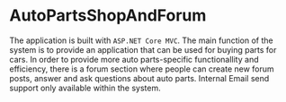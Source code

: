 # AutoPartsShopAndForum
The application is built with `ASP.NET Core MVC`. The main function of the system is to provide an application that can be used for buying parts for cars. In order to provide more auto parts-specific functionallity and efficiency, there is a forum section where people can create new forum posts, answer and ask questions about auto parts. Internal Email send support only available within the system.
